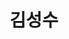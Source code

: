 ---
layout: hubs
key: Q208203
title: 김성수
name: 김성수
description: 교육자, 정치인, 언론인
score: 0.0006871707937276745
degree: 6
---